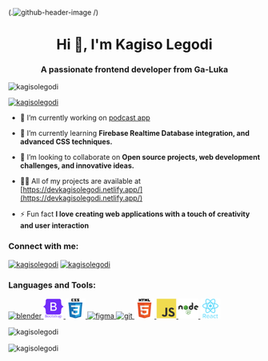 (.![github-header-image](https://github.com/KagisoLegodi/KagisoLegodi/assets/156658455/85383e0a-c55f-46eb-9968-d5a1f967891e)
/)
<h1 align="center">Hi 👋, I'm Kagiso Legodi</h1>
<h3 align="center">A passionate frontend developer from Ga-Luka</h3>

<p align="left"> <img src="https://komarev.com/ghpvc/?username=kagisolegodi&label=Profile%20views&color=0e75b6&style=flat" alt="kagisolegodi" /> </p>

<p align="left"> <a href="https://github.com/ryo-ma/github-profile-trophy"><img src="https://github-profile-trophy.vercel.app/?username=kagisolegodi" alt="kagisolegodi" /></a> </p>

- 🔭 I’m currently working on [podcast app](https://github.com/KagisoLegodi/KAGLEG394_BCL2401_B_Kagiso-Legodi-DJS11)

- 🌱 I’m currently learning **Firebase Realtime Database integration, and advanced CSS techniques.**

- 👯 I’m looking to collaborate on **Open source projects, web development challenges, and innovative ideas.**

- 👨‍💻 All of my projects are available at [https://devkagisolegodi.netlify.app/](https://devkagisolegodi.netlify.app/)

- ⚡ Fun fact **I love creating web applications with a touch of creativity and user interaction**

<h3 align="left">Connect with me:</h3>
<p align="left">
<a href="https://codepen.io/kagisolegodi" target="blank"><img align="center" src="https://raw.githubusercontent.com/rahuldkjain/github-profile-readme-generator/master/src/images/icons/Social/codepen.svg" alt="kagisolegodi" height="30" width="40" /></a>
<a href="https://linkedin.com/in/kagisolegodi" target="blank"><img align="center" src="https://raw.githubusercontent.com/rahuldkjain/github-profile-readme-generator/master/src/images/icons/Social/linked-in-alt.svg" alt="kagisolegodi" height="30" width="40" /></a>
</p>

<h3 align="left">Languages and Tools:</h3>
<p align="left"> <a href="https://www.blender.org/" target="_blank" rel="noreferrer"> <img src="https://download.blender.org/branding/community/blender_community_badge_white.svg" alt="blender" width="40" height="40"/> </a> <a href="https://getbootstrap.com" target="_blank" rel="noreferrer"> <img src="https://raw.githubusercontent.com/devicons/devicon/master/icons/bootstrap/bootstrap-plain-wordmark.svg" alt="bootstrap" width="40" height="40"/> </a> <a href="https://www.w3schools.com/css/" target="_blank" rel="noreferrer"> <img src="https://raw.githubusercontent.com/devicons/devicon/master/icons/css3/css3-original-wordmark.svg" alt="css3" width="40" height="40"/> </a> <a href="https://www.figma.com/" target="_blank" rel="noreferrer"> <img src="https://www.vectorlogo.zone/logos/figma/figma-icon.svg" alt="figma" width="40" height="40"/> </a> <a href="https://git-scm.com/" target="_blank" rel="noreferrer"> <img src="https://www.vectorlogo.zone/logos/git-scm/git-scm-icon.svg" alt="git" width="40" height="40"/> </a> <a href="https://www.w3.org/html/" target="_blank" rel="noreferrer"> <img src="https://raw.githubusercontent.com/devicons/devicon/master/icons/html5/html5-original-wordmark.svg" alt="html5" width="40" height="40"/> </a> <a href="https://developer.mozilla.org/en-US/docs/Web/JavaScript" target="_blank" rel="noreferrer"> <img src="https://raw.githubusercontent.com/devicons/devicon/master/icons/javascript/javascript-original.svg" alt="javascript" width="40" height="40"/> </a> <a href="https://nodejs.org" target="_blank" rel="noreferrer"> <img src="https://raw.githubusercontent.com/devicons/devicon/master/icons/nodejs/nodejs-original-wordmark.svg" alt="nodejs" width="40" height="40"/> </a> <a href="https://reactjs.org/" target="_blank" rel="noreferrer"> <img src="https://raw.githubusercontent.com/devicons/devicon/master/icons/react/react-original-wordmark.svg" alt="react" width="40" height="40"/> </a> </p>

<p><img align="center" src="https://github-readme-stats.vercel.app/api/top-langs?username=kagisolegodi&show_icons=true&locale=en&layout=compact" alt="kagisolegodi" /></p>

<p><img align="center" src="https://github-readme-streak-stats.herokuapp.com/?user=kagisolegodi&" alt="kagisolegodi" /></p>
